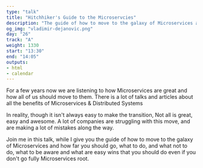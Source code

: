 ```yaml
---
type: "talk"
title: "Hitchhiker's Guide to the Microservcies"
description: "The guide of how to move to the galaxy of Microservices and how far you should go, what to do, and what not to do."
og_img: "vladimir-dejanovic.png"
day: "26"
track: "A"
weight: 1330
start: "13:30"
end: "14:05"
outputs:
- html
- calendar
---
```


For a few years now we are listening to how Microservices are great and how all of us should move to them. There is a lot of talks and articles about all the benefits of Microservices & Distributed Systems

In reality, though it isn't always easy to make the transition,  Not all is great, easy and awesome. A lot of companies are struggling with this move, and are making a lot of mistakes along the way.

Join me in this talk, while I give you the guide of how to move to the galaxy of Microservices and how far you should go, what to do, and what not to do, what to be aware and what are easy wins that you should do even if you don't go fully Microservices root.